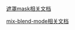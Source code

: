 [遮罩mask相关文档](https://developer.mozilla.org/zh-CN/docs/Web/CSS/mask)

[mix-blend-mode相关文档](https://developer.mozilla.org/zh-CN/docs/Web/CSS/mix-blend-mode)